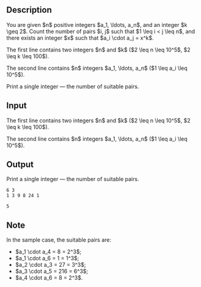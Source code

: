 ## Description

<div><p>You are given $n$ positive integers $a_1, \ldots, a_n$, and an integer $k \geq 2$. Count the number of pairs $i, j$ such that $1 \leq i &lt; j \leq n$, and there exists an integer $x$ such that $a_i \cdot a_j = x^k$.</p></div><div class="input-specification"><p>The first line contains two integers $n$ and $k$ ($2 \leq n \leq 10^5$, $2 \leq k \leq 100$).</p><p>The second line contains $n$ integers $a_1, \ldots, a_n$ ($1 \leq a_i \leq 10^5$).</p></div><div class="output-specification"><p>Print a single integer&nbsp;— the number of suitable pairs.</p></div>

## Input

<p>The first line contains two integers $n$ and $k$ ($2 \leq n \leq 10^5$, $2 \leq k \leq 100$).</p><p>The second line contains $n$ integers $a_1, \ldots, a_n$ ($1 \leq a_i \leq 10^5$).</p>

## Output

<p>Print a single integer&nbsp;— the number of suitable pairs.</p>





```input1
6 3
1 3 9 8 24 1
```




```output1
5
```



## Note

<p>In the sample case, the suitable pairs are:</p><ul><li> $a_1 \cdot a_4 = 8 = 2^3$;</li><li> $a_1 \cdot a_6 = 1 = 1^3$;</li><li> $a_2 \cdot a_3 = 27 = 3^3$;</li><li> $a_3 \cdot a_5 = 216 = 6^3$;</li><li> $a_4 \cdot a_6 = 8 = 2^3$.</li></ul>
